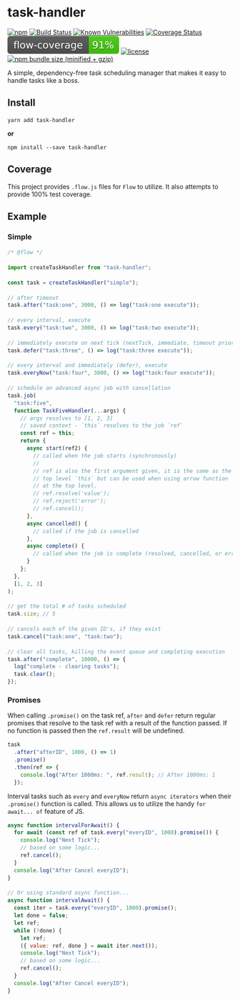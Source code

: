 # task-handler

[![npm](https://img.shields.io/npm/v/task-handler.svg)](https://github.com/odo-network/task-handler)
[![Build Status](https://travis-ci.com/odo-network/task-handler.svg?branch=master)](https://travis-ci.com/odo-network/task-handler)
[![Known Vulnerabilities](https://snyk.io/test/github/odo-network/task-handler/badge.svg?targetFile=package.json)](https://snyk.io/test/github/odo-network/task-handler?targetFile=package.json)
[![Coverage Status](https://coveralls.io/repos/github/odo-network/task-handler/badge.svg?branch=master&service=github)](https://coveralls.io/github/odo-network/task-handler?branch=master)
[![Flow Coverage](./dev/coverage/flow/flow-coverage-badge.svg)](https://odo-network.github.io/task-handler/dev/coverage/flow/)
[![license](https://img.shields.io/github/license/odo-network/task-handler.svg)](https://github.com/odo-network/task-handler)
[![npm bundle size (minified + gzip)](https://img.shields.io/bundlephobia/minzip/react.svg)](https://github.com/odo-network/task-handler)

A simple, dependency-free task scheduling manager that makes it easy to handle tasks like a boss.

## Install

```
yarn add task-handler
```

**or**

```
npm install --save task-handler
```

## Coverage

This project provides `.flow.js` files for `Flow` to utilize. It also attempts to provide 100% test coverage.

## Example

### Simple

```js
/* @flow */

import createTaskHandler from "task-handler";

const task = createTaskHandler("simple");

// after timeout
task.after("task:one", 3000, () => log("task:one execute"));

// every interval, execute
task.every("task:two", 3000, () => log("task:two execute"));

// immediately execute on next tick (nextTick, immediate, timeout priority - first found)
task.defer("task:three", () => log("task:three execute"));

// every interval and immediately (defer), execute
task.everyNow("task:four", 3000, () => log("task:four execute"));

// schedule an advanced async job with cancellation
task.job(
  "task:five",
  function TaskFiveHandler(...args) {
    // args resolves to [1, 2, 3]
    // saved context - `this` resolves to the job `ref`
    const ref = this;
    return {
      async start(ref2) {
        // called when the job starts (synchronously)
        //
        // ref is also the first argument given, it is the same as the
        // top level `this` but can be used when using arrow function
        // at the top level.
        // ref.resolve('value');
        // ref.reject('error');
        // ref.cancel();
      },
      async cancelled() {
        // called if the job is cancelled
      },
      async complete() {
        // called when the job is complete (resolved, cancelled, or errored).
      }
    };
  },
  [1, 2, 3]
);

// get the total # of tasks scheduled
task.size; // 5

// cancels each of the given ID's, if they exist
task.cancel("task:one", "task:two");

// clear all tasks, killing the event queue and completing execution
task.after("complete", 10000, () => {
  log("complete - clearing tasks");
  task.clear();
});
```

### Promises

When calling `.promise()` on the task ref, `after` and `defer` return regular promises that resolve to the task ref with a result of the function passed. If no function is passed then the `ref.result` will be undefined.

```js
task
  .after("afterID", 1000, () => 1)
  .promise()
  .then(ref => {
    console.log("After 1000ms: ", ref.result); // After 1000ms: 1
  });
```

Interval tasks such as `every` and `everyNow` return `async iterators` when their `.promise()` function is called. This allows us to utilize the handy `for await... of` feature of JS.

```js
async function intervalForAwait() {
  for await (const ref of task.every("everyID", 1000).promise()) {
    console.log("Next Tick");
    // based on some logic...
    ref.cancel();
  }
  console.log("After Cancel everyID");
}

// Or using standard async function...
async function intervalAwait() {
  const iter = task.every("everyID", 1000).promise();
  let done = false;
  let ref;
  while (!done) {
    let ref;
    ({ value: ref, done } = await iter.next());
    console.log("Next Tick");
    // based on some logic...
    ref.cancel();
  }
  console.log("After Cancel everyID");
}
```
